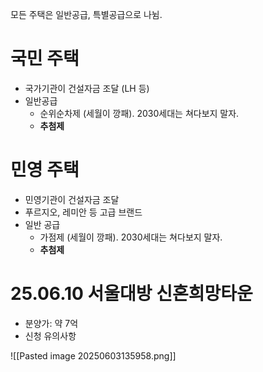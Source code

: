 모든 주택은 일반공급, 특별공급으로 나뉨.

# 국민 주택
- 국가기관이 건설자금 조달 (LH 등)
- 일반공급
	- 순위순차제 (세월이 깡패). 2030세대는 쳐다보지 말자.
	- **추첨제**
# 민영 주택
- 민영기관이 건설자금 조달
- 푸르지오, 레미안 등 고급 브랜드
- 일반 공급
	- 가점제 (세월이 깡패). 2030세대는 쳐다보지 말자.
	- **추첨제**

# 25.06.10 서울대방 신혼희망타운
- 분양가: 약 7억
- 신청 유의사항

![[Pasted image 20250603135958.png]]